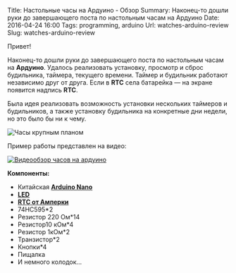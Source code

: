 Title: Настольные часы на Ардуино - Обзор
Summary: Наконец-то дошли руки до завершающего поста по настольным часам на Ардуино
Date: 2016-04-24 16:00
Tags: programming, arduino
Url: watches-arduino-review
Slug: watches-arduino-review

Привет!

Наконец-то дошли руки до завершающего поста по настольным часам на **Ардуино**. Удалось реализовать установку, просмотр и сброс будильника, таймера, текущего времени. Таймер и будильник работают независимо друг от друга. Если в **RTC** села батарейка — на экране появится надпись **RTC**.

Была идея реализовать возможность установки нескольких таймеров и будильников, а также установку будильника на конкретные дни недели, но это было бы ни к чему.

![Часы крупным планом]({static}/theme/images/tumblr_inline_odwa39wXHU1td8cty_500.jpg)

Пример работы представлен на видео:

[![Видеообзор часов на ардуино](https://img.youtube.com/vi/_cTB6HarbBY/0.jpg)](https://www.youtube.com/watch?v=_cTB6HarbBY)

**Компоненты:**

- Китайская [**Arduino Nano**](https://ru.aliexpress.com/item/1PCS-Nano-3-0-controller-compatible-with-nano-CH340-USB-driver-NO-CABLE-for-Arduino-NANO/32473529871.html?dp=b3b7663955133352c3b7f3788a027df2&af=240682&cv=47843&afref=http%253A%252F%252Ft.umblr.com&mall_affr=pr3&aff_platform=aaf&cpt=1504545854821&sk=VnYZvQVf&aff_trace_key=9a1c35f46c6f4fc7bd922dc609b729bb-1504545854821-00944-VnYZvQVf)
- [**LED**](https://www.chipdip.ru/product/cc04-41srwa)
- [**RTC от Амперки**](http://amperka.ru/product/troyka-rtc)
- 74HC595*2
- Резистор 220 Ом*14
- Резистор10 кОм*4
- Резистор 1кОм*2
- Транзистор*2
- Кнопки*4
- Пищалка
- И немного колодок…
